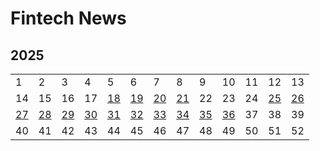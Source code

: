 # Fintech News



## 2025

|                               |                               |                               |                               |                               |                               |                               |                               |                               |                               |      |                               |                               |
| ----------------------------- | ----------------------------- | ----------------------------- | ----------------------------- | ----------------------------- | ----------------------------- | ----------------------------- | ----------------------------- | ----------------------------- | ----------------------------- | ---- | ----------------------------- | ----------------------------- |
| 1                             | 2                             | 3                             | 4                             | 5                             | 6                             | 7                             | 8                             | 9                             | 10                            | 11   | 12                            | 13                            |
| 14                            | 15                            | 16                            | 17                            | [18](docs/2025/18/2025_18.md) | [19](docs/2025/19/2025_19.md) | [20](docs/2025/20/2025_20.md) | [21](docs/2025/21/2025_21.md) | 22                            | 23                            | 24   | [25](docs/2025/25/2025_25.md) | [26](docs/2025/26/2025_26.md) |
| [27](docs/2025/27/2025_27.md) | [28](docs/2025/28/2025_28.md) | [29](docs/2025/29/2025_29.md) | [30](docs/2025/30/2025_30.md) | [31](docs/2025/31/2025_31.md) | [32](docs/2025/32/2025_32.md) | [33](docs/2025/33/2025_33.md) | [34](docs/2025/34/2025_34.md) | [35](docs/2025/35/2025_35.md) | [36](docs/2025/36/2025_36.md) | 37   | 38                            | 39                            |
| 40                            | 41                            | 42                            | 43                            | 44                            | 45                            | 46                            | 47                            | 48                            | 49                            | 50   | 51                            | 52                            |

